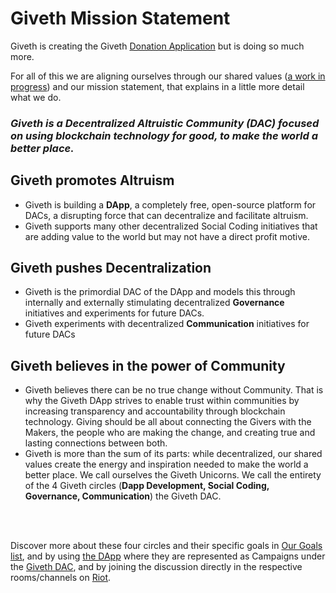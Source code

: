 # Giveth Mission Statement

Giveth is creating the Giveth [Donation Application](../../dapp) but is doing so much more.

For all of this we are aligning ourselves through our shared values ([a work in progress](https://medium.com/giveth/giveth-masterpiece-manifesto-19649c57c6aa)) and our mission statement, that explains in a little more detail what we do.

### *Giveth is a **Decentralized Altruistic Community (DAC)** focused on using blockchain technology for good, to make the world a better place.*

  

## Giveth promotes **Altruism** 

* Giveth is building a **DApp**, a completely free, open-source platform for DACs, a disrupting force that can decentralize and facilitate altruism. 
* Giveth supports many other decentralized Social Coding initiatives that are adding value to the world but may not have a direct profit motive.

## Giveth pushes **Decentralization**

* Giveth is the primordial DAC of the DApp and models this through internally and externally stimulating decentralized **Governance** initiatives and experiments for future DACs.
* Giveth experiments with decentralized **Communication** initiatives for future DACs

## Giveth believes in the power of **Community**

* Giveth believes there can be no true change without Community. That is why the Giveth DApp strives to enable trust within communities by increasing transparency and accountability through blockchain technology. Giving should be all about connecting the Givers with the Makers, the people who are making the change, and creating true and lasting connections between both.
* Giveth is more than the sum of its parts: while decentralized, our shared values create the energy and inspiration needed to make the world a better place. We call ourselves the Giveth Unicorns. We call the entirety of the 4 Giveth circles (**Dapp Development, Social Coding, Governance, Communication**) the Giveth DAC.  

<br><br>  

Discover more about these four circles and their specific goals in [Our Goals list](../Dac/goals.md), and by using [the DApp](http://beta.giveth.io) where they are represented as Campaigns under the [Giveth DAC](https://beta.giveth.io/dacs/5b37da13a239ac21b383d4da), and by joining the discussion directly in the respective rooms/channels on [Riot](http://join.giveth.io). 
